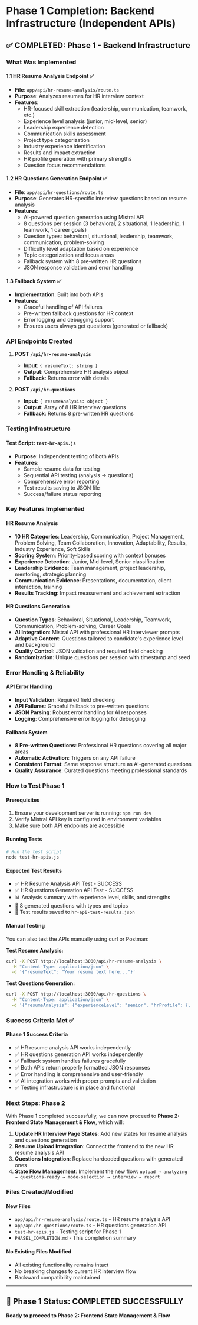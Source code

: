 # Phase 1 Completion: Backend Infrastructure (Independent APIs)

## ✅ **COMPLETED: Phase 1 - Backend Infrastructure**

### **What Was Implemented**

#### **1.1 HR Resume Analysis Endpoint** ✅

- **File**: `app/api/hr-resume-analysis/route.ts`
- **Purpose**: Analyzes resumes for HR interview context
- **Features**:
  - HR-focused skill extraction (leadership, communication, teamwork, etc.)
  - Experience level analysis (junior, mid-level, senior)
  - Leadership experience detection
  - Communication skills assessment
  - Project type categorization
  - Industry experience identification
  - Results and impact extraction
  - HR profile generation with primary strengths
  - Question focus recommendations

#### **1.2 HR Questions Generation Endpoint** ✅

- **File**: `app/api/hr-questions/route.ts`
- **Purpose**: Generates HR-specific interview questions based on resume analysis
- **Features**:
  - AI-powered question generation using Mistral API
  - 8 questions per session (3 behavioral, 2 situational, 1 leadership, 1 teamwork, 1 career goals)
  - Question types: behavioral, situational, leadership, teamwork, communication, problem-solving
  - Difficulty level adaptation based on experience
  - Topic categorization and focus areas
  - Fallback system with 8 pre-written HR questions
  - JSON response validation and error handling

#### **1.3 Fallback System** ✅

- **Implementation**: Built into both APIs
- **Features**:
  - Graceful handling of API failures
  - Pre-written fallback questions for HR context
  - Error logging and debugging support
  - Ensures users always get questions (generated or fallback)

### **API Endpoints Created**

1. **POST `/api/hr-resume-analysis`**

   - **Input**: `{ resumeText: string }`
   - **Output**: Comprehensive HR analysis object
   - **Fallback**: Returns error with details

2. **POST `/api/hr-questions`**
   - **Input**: `{ resumeAnalysis: object }`
   - **Output**: Array of 8 HR interview questions
   - **Fallback**: Returns 8 pre-written HR questions

### **Testing Infrastructure**

#### **Test Script**: `test-hr-apis.js`

- **Purpose**: Independent testing of both APIs
- **Features**:
  - Sample resume data for testing
  - Sequential API testing (analysis → questions)
  - Comprehensive error reporting
  - Test results saving to JSON file
  - Success/failure status reporting

### **Key Features Implemented**

#### **HR Resume Analysis**

- **10 HR Categories**: Leadership, Communication, Project Management, Problem Solving, Team Collaboration, Innovation, Adaptability, Results, Industry Experience, Soft Skills
- **Scoring System**: Priority-based scoring with context bonuses
- **Experience Detection**: Junior, Mid-level, Senior classification
- **Leadership Evidence**: Team management, project leadership, mentoring, strategic planning
- **Communication Evidence**: Presentations, documentation, client interaction, training
- **Results Tracking**: Impact measurement and achievement extraction

#### **HR Questions Generation**

- **Question Types**: Behavioral, Situational, Leadership, Teamwork, Communication, Problem-solving, Career Goals
- **AI Integration**: Mistral API with professional HR interviewer prompts
- **Adaptive Content**: Questions tailored to candidate's experience level and background
- **Quality Control**: JSON validation and required field checking
- **Randomization**: Unique questions per session with timestamp and seed

### **Error Handling & Reliability**

#### **API Error Handling**

- **Input Validation**: Required field checking
- **API Failures**: Graceful fallback to pre-written questions
- **JSON Parsing**: Robust error handling for AI responses
- **Logging**: Comprehensive error logging for debugging

#### **Fallback System**

- **8 Pre-written Questions**: Professional HR questions covering all major areas
- **Automatic Activation**: Triggers on any API failure
- **Consistent Format**: Same response structure as AI-generated questions
- **Quality Assurance**: Curated questions meeting professional standards

### **How to Test Phase 1**

#### **Prerequisites**

1. Ensure your development server is running: `npm run dev`
2. Verify Mistral API key is configured in environment variables
3. Make sure both API endpoints are accessible

#### **Running Tests**

```bash
# Run the test script
node test-hr-apis.js
```

#### **Expected Test Results**

- ✅ HR Resume Analysis API Test - SUCCESS
- ✅ HR Questions Generation API Test - SUCCESS
- 📊 Analysis summary with experience level, skills, and strengths
- 📝 8 generated questions with types and topics
- 💾 Test results saved to `hr-api-test-results.json`

#### **Manual Testing**

You can also test the APIs manually using curl or Postman:

**Test Resume Analysis:**

```bash
curl -X POST http://localhost:3000/api/hr-resume-analysis \
  -H "Content-Type: application/json" \
  -d '{"resumeText": "Your resume text here..."}'
```

**Test Questions Generation:**

```bash
curl -X POST http://localhost:3000/api/hr-questions \
  -H "Content-Type: application/json" \
  -d '{"resumeAnalysis": {"experienceLevel": "senior", "hrProfile": {...}}}'
```

### **Success Criteria Met** ✅

#### **Phase 1 Success Criteria**

- ✅ HR resume analysis API works independently
- ✅ HR questions generation API works independently
- ✅ Fallback system handles failures gracefully
- ✅ Both APIs return properly formatted JSON responses
- ✅ Error handling is comprehensive and user-friendly
- ✅ AI integration works with proper prompts and validation
- ✅ Testing infrastructure is in place and functional

### **Next Steps: Phase 2**

With Phase 1 completed successfully, we can now proceed to **Phase 2: Frontend State Management & Flow**, which will:

1. **Update HR Interview Page States**: Add new states for resume analysis and questions generation
2. **Resume Upload Integration**: Connect the frontend to the new HR resume analysis API
3. **Questions Integration**: Replace hardcoded questions with generated ones
4. **State Flow Management**: Implement the new flow: `upload → analyzing → questions-ready → mode-selection → interview → report`

### **Files Created/Modified**

#### **New Files**

- `app/api/hr-resume-analysis/route.ts` - HR resume analysis API
- `app/api/hr-questions/route.ts` - HR questions generation API
- `test-hr-apis.js` - Testing script for Phase 1
- `PHASE1_COMPLETION.md` - This completion summary

#### **No Existing Files Modified**

- All existing functionality remains intact
- No breaking changes to current HR interview flow
- Backward compatibility maintained

---

## 🎉 **Phase 1 Status: COMPLETED SUCCESSFULLY**

**Ready to proceed to Phase 2: Frontend State Management & Flow**
